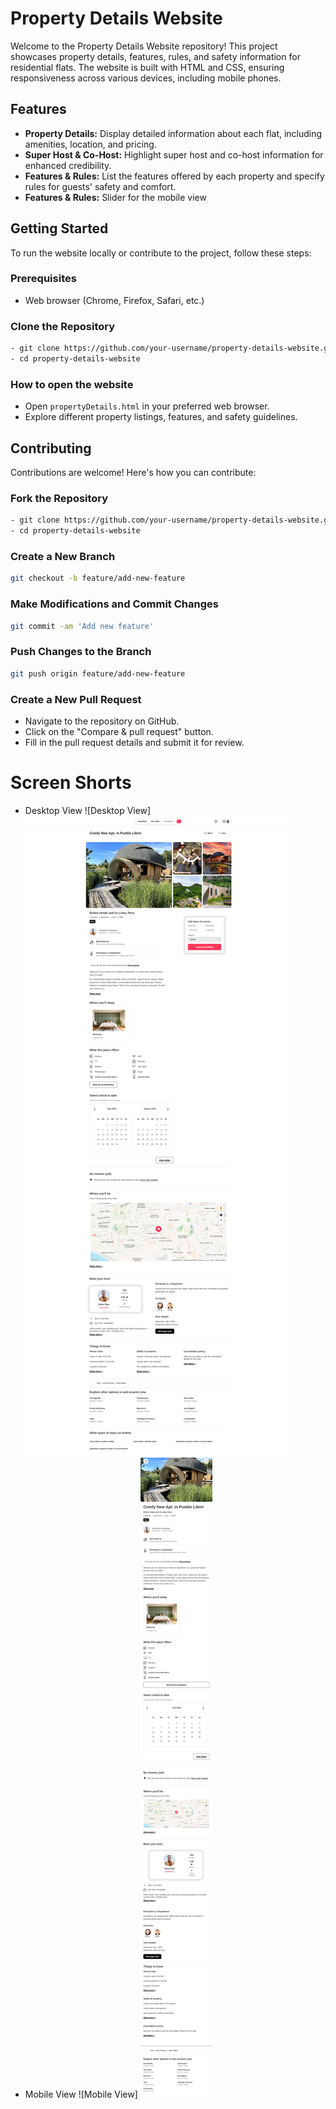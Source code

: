 # Property Details Website

Welcome to the Property Details Website repository! This project showcases property details, features, rules, and safety information for residential flats. The website is built with HTML and CSS, ensuring responsiveness across various devices, including mobile phones.

## Features

- **Property Details:** Display detailed information about each flat, including amenities, location, and pricing.
- **Super Host & Co-Host:** Highlight super host and co-host information for enhanced credibility.
- **Features & Rules:** List the features offered by each property and specify rules for guests' safety and comfort.
- **Features & Rules:**  Slider for the mobile view

## Getting Started

To run the website locally or contribute to the project, follow these steps:

### Prerequisites

- Web browser (Chrome, Firefox, Safari, etc.)

### Clone the Repository

```bash
- git clone https://github.com/your-username/property-details-website.git 
- cd property-details-website 
```

### How to open the website

- Open `propertyDetails.html` in your preferred web browser.
- Explore different property listings, features, and safety guidelines.

## Contributing
Contributions are welcome! Here's how you can contribute:

### Fork the Repository
```bash
- git clone https://github.com/your-username/property-details-website.git
- cd property-details-website
```
### Create a New Branch

```bash
git checkout -b feature/add-new-feature
```
### Make Modifications and Commit Changes
```bash
git commit -am 'Add new feature'
```
### Push Changes to the Branch

```bash
git push origin feature/add-new-feature
```
### Create a New Pull Request
- Navigate to the repository on GitHub.
- Click on the "Compare & pull request" button.
- Fill in the pull request details and submit it for review.

# Screen Shorts
- Desktop View
![Desktop View] 
![Desktop View](./desktop%20view%20.png)
- Mobile View
![Mobile View] 
![Mobile View](./mobile%20view.png)